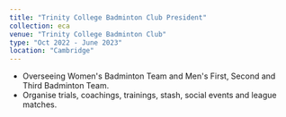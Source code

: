 ```yaml
---
title: "Trinity College Badminton Club President"
collection: eca
venue: "Trinity College Badminton Club"
type: "Oct 2022 - June 2023"
location: "Cambridge"
---
```


* Overseeing Women's Badminton Team and Men's First, Second and Third Badminton Team.
* Organise trials, coachings, trainings, stash, social events and league matches.


